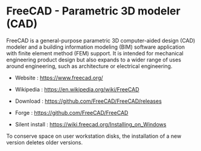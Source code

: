 # FreeCAD - Parametric 3D modeler (CAD)

FreeCAD is a general-purpose parametric 3D computer-aided design (CAD)
modeler and a building information modeling (BIM) software application
with finite element method (FEM) support. It is intended for mechanical
engineering product design but also expands to a wider range of uses
around engineering, such as architecture or electrical engineering.

* Website : https://www.freecad.org/
* Wikipedia : https://en.wikipedia.org/wiki/FreeCAD

* Download : https://github.com/FreeCAD/FreeCAD/releases
* Forge : https://github.com/FreeCAD/FreeCAD
* Silent install : https://wiki.freecad.org/Installing_on_Windows

To conserve space on user workstation disks, the installation of a new
version deletes older versions.
